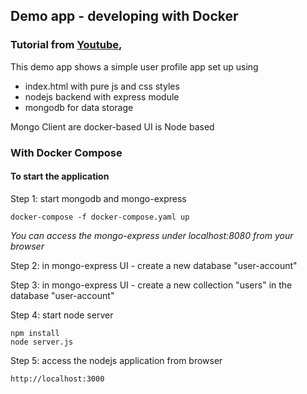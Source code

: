 ## Demo app - developing with Docker
### Tutorial from [Youtube](https://www.youtube.com/watch?v=3c-iBn73dDE&list=PLy7NrYWoggjxtN4YbSMYFFdpaxb-fR4zC&ab_channel=TechWorldwithNana),
This demo app shows a simple user profile app set up using 
- index.html with pure js and css styles
- nodejs backend with express module
- mongodb for data storage

Mongo Client  are docker-based
UI is Node based



### With Docker Compose

#### To start the application

Step 1: start mongodb and mongo-express

    docker-compose -f docker-compose.yaml up
    
_You can access the mongo-express under localhost:8080 from your browser_
    
Step 2: in mongo-express UI - create a new database "user-account"

Step 3: in mongo-express UI - create a new collection "users" in the database "user-account"       
    
Step 4: start node server 

    npm install
    node server.js
    
Step 5: access the nodejs application from browser 

    http://localhost:3000
